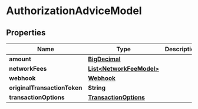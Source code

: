 
# AuthorizationAdviceModel

## Properties
Name | Type | Description | Notes
------------ | ------------- | ------------- | -------------
**amount** | [**BigDecimal**](BigDecimal.md) |  | 
**networkFees** | [**List&lt;NetworkFeeModel&gt;**](NetworkFeeModel.md) |  |  [optional]
**webhook** | [**Webhook**](Webhook.md) |  |  [optional]
**originalTransactionToken** | **String** |  | 
**transactionOptions** | [**TransactionOptions**](TransactionOptions.md) |  |  [optional]



